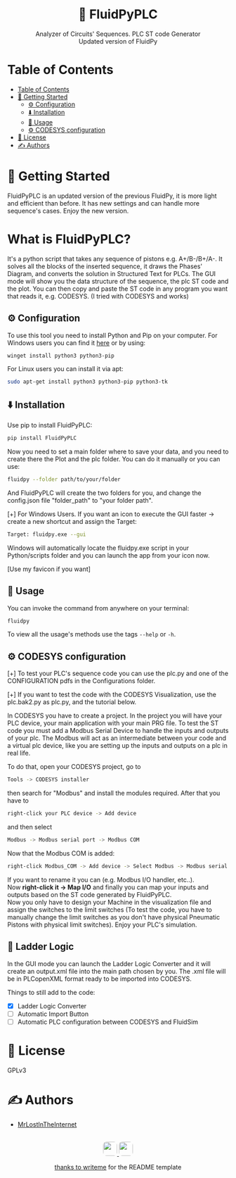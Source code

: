 <p align="center">
    <h1 align="center">
        🔗 FluidPyPLC
    </h1>
    <p align="center">
    Analyzer of Circuits' Sequences. PLC ST code Generator <br>
    Updated version of FluidPy</p>
</p>

<p align="center">
    
</p>

# Table of Contents
- [Table of Contents](#table-of-contents)
- [🏁 Getting Started ](#getting-started)
  - [⚙️ Configuration ](#configuration)
  - [⬇️ Installation ](#️installation)
  - [🎈 Usage ](#usage)
  - [⚙️ CODESYS configuration ](#codesys_configuration)
- [📄 License](#license)
- [✍️ Authors ](#️authors)
# 🏁 Getting Started <a name = "getting-started"></a>

FluidPyPLC is an updated version of the previous FluidPy, it is more light and efficient than before. It has new settings and can handle more sequence's cases.
Enjoy the new version.

<h1>What is FluidPyPLC?</h1>
It's a python script that takes any sequence of pistons e.g. A+/B-/B+/A-. It solves all the blocks of the inserted sequence, it draws the Phases' Diagram, and converts the solution in Structured Text for PLCs. The GUI mode will show you the data structure of the sequence, the plc ST code and the plot. You can then copy and paste the ST code in any program you want that reads it, e.g. CODESYS.
(I tried with CODESYS and works)


## ⚙️ Configuration <a name="configuration"></a>
To use this tool you need to install Python and Pip on your computer. For Windows users you can find it [here](https://python.org/downloads) or by using:
```bash
winget install python3 python3-pip
```
For Linux users you can install it via apt:
```bash
sudo apt-get install python3 python3-pip python3-tk
```
## ⬇️ Installation <a name="installation"></a>
Use pip to install FluidPyPLC:
```bash
pip install FluidPyPLC
```

Now you need to set a main folder where to save your data, and you need to create there the Plot and the plc folder. You can do it manually or you can use:
```bash
fluidpy --folder path/to/your/folder
```
And FluidPyPLC will create the two folders for you, and change the config.json file "folder_path" to "your folder path".

[+] For Windows Users. If you want an icon to execute the GUI faster -> create a new shortcut and assign the Target:
```bash
Target: fluidpy.exe --gui
```
Windows will automatically locate the fluidpy.exe script in your Python/scripts folder and you can launch the app from your icon now.

[Use my favicon if you want]
## 🎈 Usage <a name="usage"></a>
You can invoke the command from anywhere on your terminal:
```bash
fluidpy
```

To view all the usage's methods use the tags ```--help``` or ```-h```.
 
## ⚙️ CODESYS configuration <a name="codesys_configuration"></a>
[+] To test your PLC's sequence code you can use the plc.py and one of the CONFIGURATION pdfs in the Configurations folder.


[+] If you want to test the code with the CODESYS Visualization, use the plc.bak2.py as plc.py, and the tutorial below. 

In CODESYS you have to create a project. In the project you will have your PLC device, your main application with your main PRG file. To test the ST code you must add a Modbus Serial Device to handle the inputs and outputs of your plc. The Modbus will act as an intermediate between your code and a virtual plc device, like you are setting up the inputs and outputs on a plc in real life.

To do that, open your CODESYS project, go to
```bash
Tools -> CODESYS installer
```
then search for "Modbus" and install the modules required. After that you have to
```bash
right-click your PLC device -> Add device 
```
and then select
```bash
Modbus -> Modbus serial port -> Modbus COM
```
Now that the Modbus COM is added: <br>
```bash
right-click Modbus_COM -> Add device -> Select Modbus -> Modbus serial device -> Modbus Serial Device
```
If you want to rename it you can (e.g. Modbus I/O handler, etc..). <br>
Now <b>right-click it -> Map I/O</b> and finally you can map your inputs and outputs based on the ST code generated by FluidPyPLC. <br>
Now you only have to design your Machine in the visualization file and assign the switches to the limit switches (To test the code, you have to manually change the limit switches as you don't have physical Pneumatic Pistons with physical limit switches). Enjoy your PLC's simulation.

## 🎈 Ladder Logic <a name="LadderLogic"></a>
In the GUI mode you can launch the Ladder Logic Converter and it will create an output.xml file into the main path chosen by you. The .xml file will be in PLCopenXML format ready to be imported into CODESYS.

Things to still add to the code:
- [X] Ladder Logic Converter
- [ ] Automatic Import Button
- [ ] Automatic PLC configuration between CODESYS and FluidSim

# 📄 License <a name = "license"></a>
GPLv3

# ✍️ Authors <a name = "authors"></a>
- [MrLostInTheInternet](https://github.com/MrLostInTheInternet)

<p align="center">
<br>
<a href="https://github.com/MrLostInTheInternet" target='_blank'>
<img height='32' style='border:0px;height:32px;border-radius:.5rem' src='https://img.shields.io/badge/GitHub-100000?style&#x3D;for-the-badge&amp;logo&#x3D;github&amp;logoColor&#x3D;white' border='0'
</a>

<a href="https://youtu.be/aMCsqmX1pOI" target='_blank'>
<img height='32' style='border:0px;height:32px;border-radius:.5rem' src='https://img.shields.io/badge/YouTube-FF0000?style=for-the-badge&logo=youtube&logoColor=white'
border='0'
</a>
    
<p align="center">
thanks to <a href="https://github.com/writeme-project/writeme">writeme</a> for the README template
</p>
